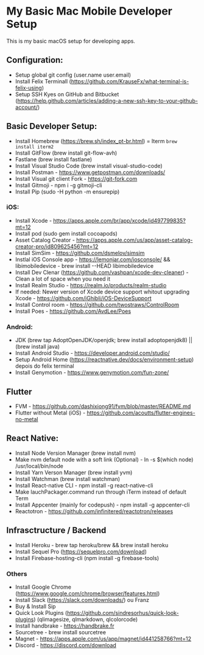 # My Basic Mac Mobile Developer Setup

This is my basic macOS setup for developing apps.

## Configuration:
- Setup global git config (user.name user.email)
- Install Felix Terminall (https://github.com/KrauseFx/what-terminal-is-felix-using)
- Setup SSH Kyes on GitHub and Bitbucket (https://help.github.com/articles/adding-a-new-ssh-key-to-your-github-account/)

## Basic Developer Setup:
- Install Homebrew (https://brew.sh/index_pt-br.html)
= Iterm `brew install iterm2`
- Install GitFlow (brew install git-flow-avh)
- Fastlane (brew install fastlane)
- Install Visual Studio Code (brew install visual-studio-code)
- Install Postman - https://www.getpostman.com/downloads/
- Install Visual git client Fork - https://git-fork.com
- Install Gitmoji - npm i -g gitmoji-cli
- Install Pip (sudo -H python -m ensurepip)

### iOS:
- Install Xcode - https://apps.apple.com/br/app/xcode/id497799835?mt=12
- Install pod (sudo gem install cocoapods)
- Asset Catalog Creator - https://apps.apple.com/us/app/asset-catalog-creator-pro/id809625456?mt=12
- Install SimSim - https://github.com/dsmelov/simsim
- Instlal iOS Console app - https://lemonjar.com/iosconsole/ && libimobiledevice - brew install --HEAD libimobiledevice
- Install Dev Clenar (https://github.com/vashpan/xcode-dev-cleaner) - Clean a lot of space when you need it
- Install Realm Studio - https://realm.io/products/realm-studio
- If needed: Newer version of Xcode device support whitout upgrading Xcode - https://github.com/iGhibli/iOS-DeviceSupport
- Install Control room - https://github.com/twostraws/ControlRoom
- Install Poes - https://github.com/AvdLee/Poes

### Android:
- JDK (brew tap AdoptOpenJDK/openjdk; brew install adoptopenjdk8) || (brew install java)
- Install Android Studio - https://developer.android.com/studio/
- Setup Android Home (https://reactnative.dev/docs/environment-setup) depois do felix terminal
- Install Genymotion - https://www.genymotion.com/fun-zone/

## Flutter
- FVM - https://github.com/dashixiong91/fvm/blob/master/README.md
- Flutter without Metal (iOS) - https://github.com/acoutts/flutter-engines-no-metal

## React Native:
- Install Node Version Manager (brew install nvm)
- Make nvm default node with a soft link (Optional) - ln -s $(which node) /usr/local/bin/node
- Install Yarn Verson Manager (brew install yvm)
- Install Watchman (brew install watchman)
- Install React-native CLI - npm install -g react-native-cli
- Make lauchPackager.command run through iTerm instead of default Term
- Install Appcenter (mainly for codepush) -  npm install -g appcenter-cli
- Reactotron - https://github.com/infinitered/reactotron/releases

## Infrasctructure / Backend
- Install Heroku - brew tap heroku/brew && brew install heroku
- Install Sequel Pro (https://sequelpro.com/download)
- Install Firebase-hosting-cli (npm install -g firebase-tools)

### Others
- Install Google Chrome (https://www.google.com/chrome/browser/features.html)
- Install Slack (https://slack.com/downloads/) ou Franz
- Buy & Install Sip
- Quick Look Plugins (https://github.com/sindresorhus/quick-look-plugins) (qlimagesize, qlmarkdown, qlcolorcode)
- Install handbrake - https://handbrake.fr
- Sourcetree - brew install sourcetree
- Magnet - https://apps.apple.com/us/app/magnet/id441258766?mt=12
- Discord - https://discord.com/download
